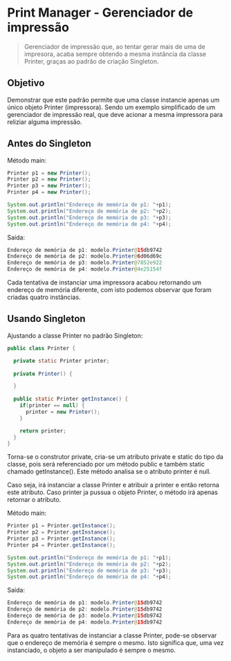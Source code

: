 # Print Manager - Gerenciador de impressão

> Gerenciador de impressão que, ao tentar gerar mais de uma de impresora, acaba sempre obtendo a mesma instância da classe Printer, graças ao padrão de criação Singleton.

## Objetivo

Demonstrar que este padrão permite que uma classe instancie apenas um único objeto Printer (impressora). Sendo um exemplo simplificado de um gerenciador de impressão real, que deve acionar a mesma impressora para reliziar alguma impressão.

## Antes do Singleton

Método main:
```java
Printer p1 = new Printer();
Printer p2 = new Printer();
Printer p3 = new Printer();
Printer p4 = new Printer();		

System.out.println("Endereço de memória de p1: "+p1);
System.out.println("Endereço de memória de p2: "+p2);
System.out.println("Endereço de memória de p3: "+p3);
System.out.println("Endereço de memória de p4: "+p4);
```

Saída: 
```java
Endereço de memória de p1: modelo.Printer@15db9742
Endereço de memória de p2: modelo.Printer@6d06d69c
Endereço de memória de p3: modelo.Printer@7852e922
Endereço de memória de p4: modelo.Printer@4e25154f
```

Cada tentativa de instanciar uma impressora acabou retornando um endereço de memória diferente, com isto podemos observar que foram criadas quatro instâncias.

## Usando Singleton

Ajustando a classe Printer no padrão Singleton:
```java
public class Printer {

  private static Printer printer;
	
  private Printer() {

  }
	
  public static Printer getInstance() { 
    if(printer == null) {
      printer = new Printer();
    }

    return printer;
  }
}
```

Torna-se o construtor private, cria-se um atributo private e static do tipo da classe, pois será referenciado por um método public e também static chamado getInstance(). Este método analisa se o atributo printer é null. 

Caso seja, irá instanciar a classe Printer e atribuir a printer e então retorna este atributo. Caso printer ja pussua o objeto Printer, o método irá apenas retornar o atributo.

Método main:
```java
Printer p1 = Printer.getInstance();
Printer p2 = Printer.getInstance();
Printer p3 = Printer.getInstance();
Printer p4 = Printer.getInstance();

System.out.println("Endereço de memória de p1: "+p1);
System.out.println("Endereço de memória de p2: "+p2);
System.out.println("Endereço de memória de p3: "+p3);
System.out.println("Endereço de memória de p4: "+p4);
```

Saída:
```java
Endereço de memória de p1: modelo.Printer@15db9742
Endereço de memória de p2: modelo.Printer@15db9742
Endereço de memória de p3: modelo.Printer@15db9742
Endereço de memória de p4: modelo.Printer@15db9742
```

Para as quatro tentativas de instanciar a classe Printer, pode-se observar que o endereço de memória é sempre o mesmo. Isto significa que, uma vez instanciado, o objeto a ser manipulado é sempre o mesmo.


